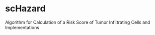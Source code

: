 # scHazard
Algorithm for Calculation of a Risk Score of Tumor Infiltrating Cells and Implementations
